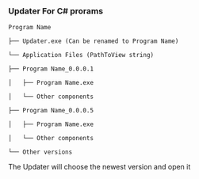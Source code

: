 ### Updater For C# prorams

    Program Name  
    
    ├── Updater.exe (Can be renamed to Program Name)
  
    └── Application Files (PathToView string)
  
    ├── Program Name_0.0.0.1
    
    │   ├── Program Name.exe
    
    │   └── Other components
    
    ├── Program Name_0.0.0.5 
    
    │   ├── Program Name.exe
    
    │   └── Other components
    
    └── Other versions
    
The Updater will choose the newest version and open it 
